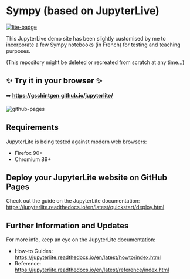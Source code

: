 # Sympy (based on JupyterLive)

[![lite-badge](https://jupyterlite.rtfd.io/en/latest/_static/badge.svg)](https://jupyterlite.github.io/demo)

This JupyterLive demo site has been slightly customised by me to incorporate a few Sympy notebooks (in French) for testing and teaching purposes.

(This repository might be deleted or recreated from scratch at any time...)


## ✨ Try it in your browser ✨

➡️ **https://gschintgen.github.io/jupyterlite/**

![github-pages](https://user-images.githubusercontent.com/591645/120649478-18258400-c47d-11eb-80e5-185e52ff2702.gif)

## Requirements

JupyterLite is being tested against modern web browsers:

- Firefox 90+
- Chromium 89+

## Deploy your JupyterLite website on GitHub Pages

Check out the guide on the JupyterLite documentation: https://jupyterlite.readthedocs.io/en/latest/quickstart/deploy.html

## Further Information and Updates

For more info, keep an eye on the JupyterLite documentation:

- How-to Guides: https://jupyterlite.readthedocs.io/en/latest/howto/index.html
- Reference: https://jupyterlite.readthedocs.io/en/latest/reference/index.html
